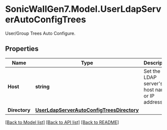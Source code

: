 # SonicWallGen7.Model.UserLdapServerAutoConfigTrees
User/Group Trees Auto Configure.

## Properties

Name | Type | Description | Notes
------------ | ------------- | ------------- | -------------
**Host** | **string** | Set the LDAP server&#39;s host name or IP address. | 
**Directory** | [**UserLdapServerAutoConfigTreesDirectory**](UserLdapServerAutoConfigTreesDirectory.md) |  | [optional] 

[[Back to Model list]](../README.md#documentation-for-models) [[Back to API list]](../README.md#documentation-for-api-endpoints) [[Back to README]](../README.md)

